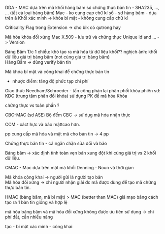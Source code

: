 DDA - MAC dựa trên mã khối
hàng băm sd chứng thực bản tin - SHA235, ..., ... (tất cả loại bảng băm)
Mac - ko cung cap chữ kí số
	- sd hàng băm
	- dựa trên ã Khối
	xác minh -> khóa bí mật
	- không cung cấp chữ kí 
	

Criticality Flag trong Extension -> cho bik có qutrong hay 

Mã hóa khóa đối xứng
Mac
X.509 - lưu trữ và chứng thực 
	Unique Id and ... -> Version 

Bảng Băm
	T/c 1 chiều: khó tạo ra mã hóa từ dữ liệu khối??
	nghịch ảnh: khối dữ liệu giá trị bảng băm (not cùng giá trị bảng băm)  
Hàng Băm -> dùng verify bản tin

Mã khóa bí mật và công khai để chứng thực bản tin 
- nhược điểm: tăng độ phức tạp chi phí

Giao thức Needham/Schroeder - 
	tấn công phản lại
	phân phối khóa phiên sd: KDC (trung tâm phân đối khóa)
	sử dụng PK để mã hóa Khóa 

chứng thực vs toàn phần ?


CBC-MAC (sd ASE)
	Bộ đếm CBC -> sử dụg mã hóa nhận thực

CCM - xáct hực và bảo mậttcao hơn. 

pp cung cấp mã hóa và mật mã cho bản tin -> 4 pp


Chứng thực bản tin - cả ngăn chặn sửa đổi và bảo 

Bảng băm -> xác định tính toàn vẹn bản 
	xung đột khi cùng giá trị vs 2 khối dữ liệu.

CMAC - Mac dựa trên mật mã khối
Denning - Noun và thời gian

Mã khóa công khai -> người gửi là người tạo bản  
Mã hóa đối xứng -> chỉ người nhận giải đc mã
	được dùng để tạo mã chứng thực bản tin.

HMAC (bảng băm, mã bí mật) > MAC (better than MAC)
	giả mạo bằng cách tạo ra 1 bản tin giống và hợp lệ


mã hóa bảng băm và mã hóa đối xứng không được ưu tiên sử dụng -> chi phí đắt, cần nhiều năng 

tạo - bí mật
xác minh - công khai
